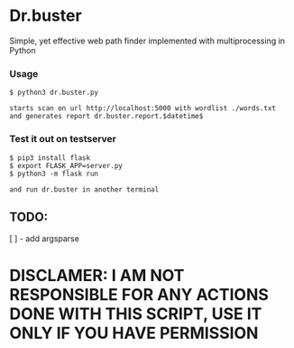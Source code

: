 # Dr.buster
Simple, yet effective web path finder implemented with multiprocessing in Python


### Usage
```
$ python3 dr.buster.py

starts scan on url http://localhost:5000 with wordlist ./words.txt
and generates report dr.buster.report.$datetime$
```

### Test it out on testserver
```
$ pip3 install flask
$ export FLASK_APP=server.py
$ python3 -m flask run

and run dr.buster in another terminal
```


## TODO:
[ ] - add argsparse


# DISCLAMER: I AM NOT RESPONSIBLE FOR ANY ACTIONS DONE WITH THIS SCRIPT, USE IT ONLY IF YOU HAVE PERMISSION
